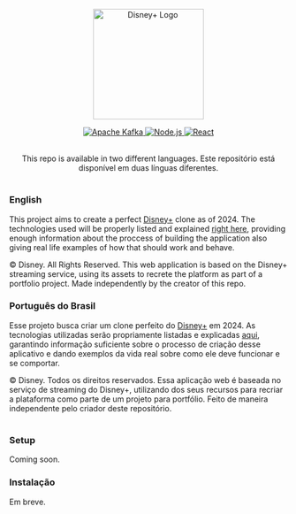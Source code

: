 <p id="dplus__centralized-ghlogo" align="center">
    <a href="https://disneyplus.com">
        <img src="https://asset.brandfetch.io/idhQlYRiX2/idtmkrxMme.svg" width="200" alt="Disney+ Logo"/>
    </a>
</p>
<div id="dplus__centralized-ghtech" align="center">
    <a href="https://kafka.apache.org">
        <img src="https://img.shields.io/static/v1?label=&message=Apache Kafka&color=231F20&logo=apachekafka&logoColor=FFFFFF" alt="Apache Kafka">
    </a>
    <a href="https://nodejs.org">
        <img src="https://img.shields.io/static/v1?label=&message=Node.js&color=339933&logo=nodedotjs&logoColor=FFFFFF" alt="Node.js">
    </a>
    <a href="https://react.dev">
        <img src="https://img.shields.io/static/v1?label=&message=React&color=61DAFB&logo=react&logoColor=333333" alt="React">
    </a>
    <br><br>
    <p id="dplus__centralized-ghlang">
        This repo is available in two different languages. Este repositório está disponível em duas línguas diferentes.
    </p>
</div>
<h1 id="dplus__centralized-ghdivd"></h1>
<h3 id="dplus__leftaligned-ghenus">English</h3>

This project aims to create a perfect [Disney+](https://disneyplus.com) clone as of 2024. The technologies used will be properly listed and explained [right here](https://github.com/contracorrente/disneyplus/blob/main/TECHNOLOGIES.md), providing enough information about the proccess of building the application also giving real life examples of how that should work and behave.

© Disney. All Rights Reserved. This web application is based on the Disney+ streaming service, using its assets to recrete the platform as part of a portfolio project. Made independently by the creator of this repo.

<h3 id="dplus__leftaligned-ghptbr">Português do Brasil</h3>

Esse projeto busca criar um clone perfeito do [Disney+](https://disneyplus.com) em 2024. As tecnologias utilizadas serão propriamente listadas e explicadas [aqui](https://github.com/contracorrente/disneyplus/blob/main/TECHNOLOGIES.md), garantindo informação suficiente sobre o processo de criação desse aplicativo e dando exemplos da vida real sobre como ele deve funcionar e se comportar.

© Disney. Todos os direitos reservados. Essa aplicação web é baseada no serviço de streaming do Disney+, utilizando dos seus recursos para recriar a plataforma como parte de um projeto para portfólio. Feito de maneira independente pelo criador deste repositório.

<h1 id="dplus__centralized-ghdivd"></h1>
<h3 id="dplus__leftaligned-ghenus">Setup</h3>

Coming soon.

<h3 id="dplus__leftaligned-ghenus">Instalação</h3>

Em breve.
